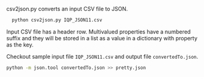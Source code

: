 csv2json.py converts an input CSV file to JSON.
```sh
  python csv2json.py IQP_JSON11.csv
```

Input CSV file has a header row. Multivalued properties have a numbered suffix
and they will be stored in a list as a value in a dictionary with property as the key.

Checkout sample input file `IQP_JSON11.csv` and output file `convertedTo.json`.
```sh
python -m json.tool convertedTo.json >> pretty.json
```
